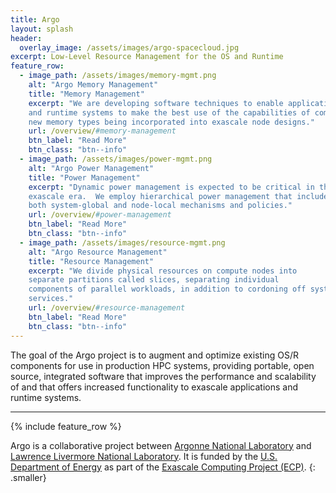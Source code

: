 ```yaml
---
title: Argo
layout: splash
header:
  overlay_image: /assets/images/argo-spacecloud.jpg
excerpt: Low-Level Resource Management for the OS and Runtime
feature_row:
  - image_path: /assets/images/memory-mgmt.png
    alt: "Argo Memory Management"
    title: "Memory Management"
    excerpt: "We are developing software techniques to enable applications
    and runtime systems to make the best use of the capabilities of complex
    new memory types being incorporated into exascale node designs."
    url: /overview/#memory-management
    btn_label: "Read More"
    btn_class: "btn--info"
  - image_path: /assets/images/power-mgmt.png
    alt: "Argo Power Management"
    title: "Power Management"
    excerpt: "Dynamic power management is expected to be critical in the
    exascale era.  We employ hierarchical power management that includes
    both system-global and node-local mechanisms and policies."
    url: /overview/#power-management
    btn_label: "Read More"
    btn_class: "btn--info"
  - image_path: /assets/images/resource-mgmt.png
    alt: "Argo Resource Management"
    title: "Resource Management"
    excerpt: "We divide physical resources on compute nodes into
    separate partitions called slices, separating individual
    components of parallel workloads, in addition to cordoning off system
    services."
    url: /overview/#resource-management
    btn_label: "Read More"
    btn_class: "btn--info"
---
```


The goal of the Argo project is to augment and optimize existing OS/R
components for use in production HPC systems, providing portable, open
source, integrated software that improves the performance and scalability
of and that offers increased functionality to exascale applications and
runtime systems.

---

{% include feature_row %}

Argo is a collaborative project between [Argonne National
Laboratory](https://www.anl.gov/) and [Lawrence Livermore National
Laboratory](https://www.llnl.gov/).  It is funded by the [U.S.  Department
of Energy](https://www.energy.gov/) as part of the [Exascale Computing
Project (ECP)](https://www.exascaleproject.org/).
{: .smaller}
